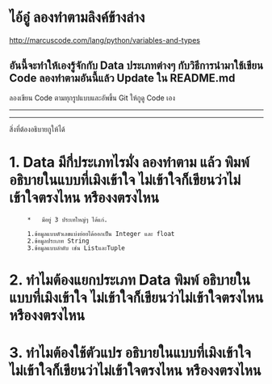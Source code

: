 
#  ไอ้อู๋ ลองทำตามลิงค์ข้างล่าง
http://marcuscode.com/lang/python/variables-and-types
## อันนี้จะทำให้เองรู้จักกับ Data ประเภทต่างๆ กับวิธีการนำมาใช้เขียน Code ลองทำตามอันนี้แล้ว Update ใน README.md

ลองเขียน Code ตามทุกรูปแบบและอัพขึ้น Git ให้กูดู Code เอง

-------------------------------
-------------------------------
สิ่งที่ต้องอธิบายกูให้ได้
# 1. Data มีกี่ประเภทไรมั่ง ลองทำตาม แล้ว พิมพ์ อธิบายในแบบที่เมิงเข้าใจ ไม่เข้าใจก็เขียนว่าไม่เข้าใจตรงไหน หรืองงตรงไหน
         *   มีอยู่ 3 ประเทใหญ่ๆ ได้แก่.

         1.ข้อมูลแบบตัวเลขแบ่งย่อยได้ออกเป็น Integer และ float
         2.ข้อมูลประเภท String
         3.ข้อมูลแบบลำดับ เช่น ListและTuple
# 2. ทำไมต้องแยกประเภท Data พิมพ์ อธิบายในแบบที่เมิงเข้าใจ ไม่เข้าใจก็เขียนว่าไม่เข้าใจตรงไหน หรืองงตรงไหน
# 3. ทำไมต้องใช้ตัวแปร อธิบายในแบบที่เมิงเข้าใจ ไม่เข้าใจก็เขียนว่าไม่เข้าใจตรงไหน หรืองงตรงไหน







